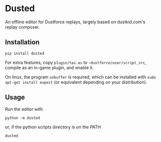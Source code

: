 # Dusted

An offline editor for Dustforce replays, largely based on dustkid.com's replay composer.

## Installation

```
pip install dusted
```

For extra features, copy `plugin/tas.as` to `~dustforce/user/script_src`, compile as an in-game plugin, and enable it.

On linux, the program `unbuffer` is required, which can be installed with `sudo apt-get install expect` (or equivalent depending on your distribution).

## Usage

Run the editor with

```
python -m dusted
```

or, if the python scripts directory is on the PATH

```
dusted
```
